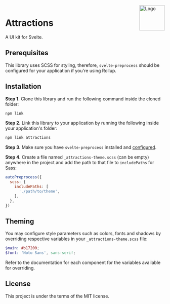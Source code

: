 <img src="https://raw.githubusercontent.com/illright/attractions/master/attractions-logo.png" alt="Logo" align="right" width="80" />

# Attractions

A UI kit for Svelte.


## Prerequisites

This library uses SCSS for styling, therefore, `svelte-preprocess` should be configured for your application if you're using Rollup.

## Installation

**Step 1.** Clone this library and run the following command inside the cloned folder:

```bash
npm link
```

**Step 2.** Link this library to your application by running the following inside your application's folder:

```bash
npm link attractions
```

**Step 3.** Make sure you have `svelte-preprocess` installed and [configured](https://github.com/kaisermann/svelte-preprocess#usage).

**Step 4.** Create a file named `_attractions-theme.scss` (can be empty) anywhere in the project and add the path to that file to `includePaths` for Sass:

```js
autoPreprocess({
  scss: {
    includePaths: [
      './path/to/theme',
    ],
  },
})
```

## Theming

You may configure style parameters such as colors, fonts and shadows by overriding respective variables in your `_attractions-theme.scss` file:

```scss
$main: #b17200;
$font: 'Noto Sans', sans-serif;
```

Refer to the documentation for each component for the variables available for overriding.

## License

This project is under the terms of the MIT license.
